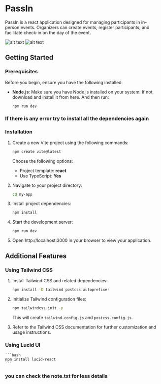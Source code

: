 # PassIn

PassIn is a react application designed for managing participants in in-person events. Organizers can create events, register participants, and facilitate check-in on the day of the event.

![alt text](./public/Captura%20de%20ecrã%202024-04-08%20142106.png)
![alt text](./public/Captura%20de%20ecrã%202024-04-08%20142246.png)

## Getting Started 


### Prerequisites

Before you begin, ensure you have the following installed:

- **Node.js**: Make sure you have Node.js installed on your system. If not, download and install it from here.
    And then run:

    ```bash
    npm run dev
    ```

### If there is any error try to install all the dependencies again


### Installation

1. Create a new Vite project using the following commands:

    ```bash
    npm create vite@latest
    ```

    Choose the following options:
    - Project template: **react**
    - Use TypeScript: **Yes**

2. Navigate to your project directory:

    ```bash
    cd my-app
    ```

3. Install project dependencies:

    ```bash
    npm install
    ```

4. Start the development server:

    ```bash
    npm run dev
    ```

5. Open http://localhost:3000 in your browser to view your application.

## Additional Features

### Using Tailwind CSS

1. Install Tailwind CSS and related dependencies:

    ```bash
    npm install -D tailwind postcss autoprefixer
    ```

2. Initialize Tailwind configuration files:

    ```bash
    npx tailwindcss init -p
    ```

    This will create `tailwind.config.js` and `postcss.config.js`.

3. Refer to the Tailwind CSS documentation for further customization and usage instructions.

### Using Lucid UI

    ```bash
    npm install lucid-react
    ```

### you can check the note.txt for less details
